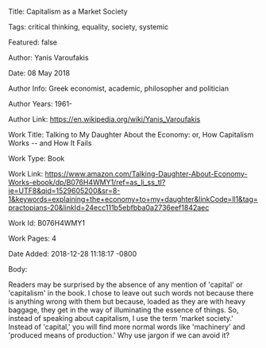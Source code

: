 Title:  Capitalism as a Market Society

Tags:   critical thinking, equality, society, systemic

Featured: false

Author: Yanis Varoufakis

Date:   08 May 2018

Author Info: Greek economist, academic, philosopher and politician

Author Years: 1961-

Author Link: https://en.wikipedia.org/wiki/Yanis_Varoufakis

Work Title: Talking to My Daughter About the Economy: or, How Capitalism Works -- and How It Fails

Work Type: Book

Work Link: https://www.amazon.com/Talking-Daughter-About-Economy-Works-ebook/dp/B076H4WMY1/ref=as_li_ss_tl?ie=UTF8&qid=1529605200&sr=8-1&keywords=explaining+the+economy+to+my+daughter&linkCode=ll1&tag=practopians-20&linkId=24ecc111b5ebfbba0a2736eef1842aec

Work Id: B076H4WMY1

Work Pages: 4

Date Added: 2018-12-28 11:18:17 -0800

Body: 

Readers may be surprised by the absence of any mention of 'capital' or 'capitalism' in the book. I chose to leave out such words not because there is anything wrong with them but because, loaded as they are with heavy baggage, they get in the way of illuminating the essence of things. So, instead of speaking about capitalism, I use the term 'market society.' Instead of 'capital,' you will find more normal words like 'machinery' and 'produced means of production.' Why use jargon if we can avoid it?

